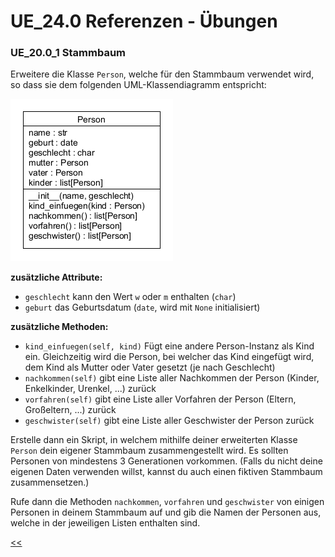 # UE_24.0 Referenzen - Übungen

### UE_20.0_1 Stammbaum

Erweitere die Klasse `Person`, welche für den Stammbaum verwendet wird,
so dass sie dem folgenden UML-Klassendiagramm entspricht:

![stammbaum erweitert](../img/24.0/stammbaum_erweitert.png)

**zusätzliche Attribute:**
- `geschlecht` kann den Wert `w` oder `m` enthalten (`char`)
- `geburt` das Geburtsdatum (`date`, wird mit `None` initialisiert)

**zusätzliche Methoden:**
- `kind_einfuegen(self, kind)` 
  Fügt eine andere Person-Instanz als Kind ein. 
  Gleichzeitig wird die Person, bei welcher das Kind eingefügt wird,
  dem Kind als Mutter oder Vater gesetzt (je nach Geschlecht)
- `nachkommen(self)` gibt eine Liste aller Nachkommen der Person
  (Kinder, Enkelkinder, Urenkel, ...) zurück
- `vorfahren(self)` gibt eine Liste aller Vorfahren der Person
  (Eltern, Großeltern, ...) zurück
- `geschwister(self)` gibt eine Liste aller Geschwister der Person zurück

Erstelle dann ein Skript, in welchem mithilfe deiner erweiterten
Klasse `Person` dein eigener Stammbaum zusammengestellt wird.
Es sollten Personen von mindestens 3 Generationen vorkommen.
(Falls du nicht deine eigenen Daten verwenden willst,
kannst du auch einen fiktiven Stammbaum zusammensetzen.)

Rufe dann die Methoden `nachkommen`, `vorfahren` und `geschwister` 
von einigen Personen in deinem Stammbaum
auf und gib die Namen der Personen aus, 
welche in der jeweiligen Listen enthalten sind.





[<<](../skriptum/24.0_Referenzen.md)

